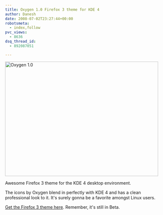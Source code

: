 ```yaml
---
title: Oxygen 1.0 Firefox 3 theme for KDE 4
author: Danesh
date: 2008-07-02T23:27:44+00:00
robotsmeta:
  - index,follow
pvc_views:
  - 8636
dsq_thread_id:
  - 892087051

---
```

[<img loading="lazy" class="alignnone size-medium wp-image-646" title="Oxygen 1.0" src="/wp-content/uploads/2008/07/oxygen-10.png" alt="Oxygen 1.0" width="500" height="375" />][1]

Awesome Firefox 3 theme for the KDE 4 desktop environment.

The icons by Oxygen blend in perfectly with KDE 4 and has a clean professional look to it. It's surely gonna be a favorite amongst Linux users.

[Get the Firefox 3 theme here][2]. Remember, it's still in Beta.

 [1]: /wp-content/uploads/2008/07/oxygen-10.png
 [2]: https://addons.mozilla.org/en-US/firefox/addon/7962